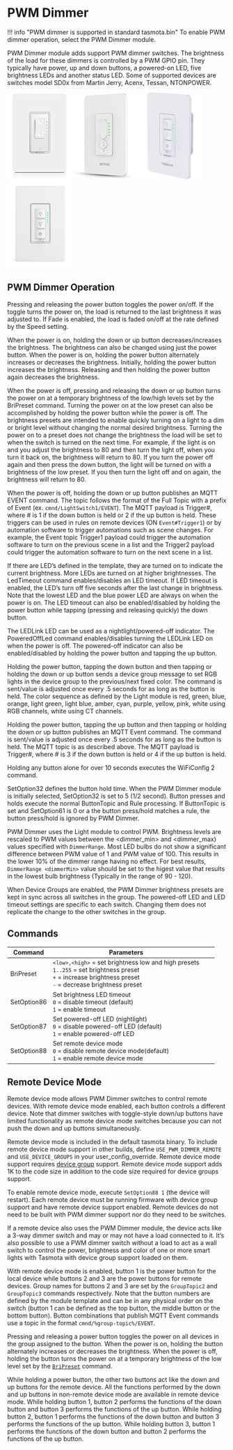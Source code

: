 # PWM Dimmer

!!! info "PWM dimmer is supported in standard tasmota.bin"
      To enable PWM dimmer operation, select the PWM Dimmer module.

PWM Dimmer module adds support PWM dimmer switches. The brightness of the load for these dimmers is controlled by a PWM GPIO pin. They typically have power, up and down buttons, a powered-on LED, five brightness LEDs and another status LED. Some of supported devices are switches model SD0x from Martin Jerry, Acenx, Tessan, NTONPOWER.  

[![Martin Jerry](_media/pwmdimmer1.jpg)](https://www.amazon.com/dp/B07FXYSVR1)[![Acenx](_media/pwmdimmer2.jpg)](https://www.amazon.com/dp/B07V26Q3VD)[![Tessan](_media/pwmdimmer3.jpg)](https://www.amazon.com/dp/B07K67D43J)[![NTONPOWER](_media/pwmdimmer4.jpg)](https://www.amazon.com/dp/B07TTGFWFM)

## PWM Dimmer Operation

Pressing and releasing the power button toggles the power on/off. If the toggle turns the power on, the load is returned to the last brightness it was adjusted to. If Fade is enabled, the load is faded on/off at the rate defined by the Speed setting.

When the power is on, holding the down or up button decreases/increases the brightness. The brightness can also be changed using just the power button. When the power is on, holding the power button alternately increases or decreases the brightness. Initially, holding the power button increases the brightness. Releasing and then holding the power button again decreases the brightness.

When the power is off, pressing and releasing the down or up button turns the power on at a temporary brightness of the low/high levels set by the BriPreset command. Turning the power on at the low preset can also be accomplished by holding the power button while the power is off. The brightness presets are intended to enable quickly turning on a light to a dim or bright level without changing the normal desired brightness. Turning the power on to a preset does not change the brightness the load will be set to when the switch is turned on the next time. For example, if the light is on and you adjust the brightness to 80 and then turn the light off, when you turn it back on, the brightness will return to 80. If you turn the power off again and then press the down button, the light will be turned on with a brightness of the low preset. If you then turn the light off and on again, the brightness will return to 80.

When the power is off, holding the down or up button publishes an MQTT EVENT command. The topic follows the format of the Full Topic with a prefix of Event (ex. `cmnd/LightSwitch1/EVENT`). The MQTT payload is Trigger#, where # is 1 if the down button is held or 2 if the up button is held. These triggers can be used in rules on remote devices  (ON `Event#Trigger1`) or by automation software to trigger automations such as scene changes. For example, the Event topic Trigger1 payload could trigger the automation software to turn on the previous scene in a list and the Trigger2 payload could trigger the automation software to turn on the next scene in a list.

If there are LED’s defined in the template, they are turned on to indicate the current brightness. More LEDs are turned on at higher brightnesses. The LedTimeout command enables/disables an LED timeout. If LED timeout is enabled, the LED’s turn off five seconds after the last change in brightness. Note that the lowest LED and the blue power LED are always on when the power is on. The LED timeout can also be enabled/disabled by holding the power button while tapping (pressing and releasing quickly) the down button.

The LEDLink LED can be used as a nightlight/powered-off indicator. The PoweredOffLed command enables/disables turning the LEDLink LED on when the power is off. The powered-off indicator can also be enabled/disabled by holding the power button and tapping the up button.

Holding the power button, tapping the down button and then tapping or holding the down or up button sends a device group message to set RGB lights in the device group to the previous/next fixed color. The command is sent/value is adjusted once every .5 seconds for as long as the button is held. The color sequence as defined by the Light module is red, green, blue, orange, light green, light blue, amber, cyan, purple, yellow, pink, white using RGB channels, white using CT channels.

Holding the power button, tapping the up button and then tapping or holding the down or up button publishes an MQTT Event command. The command is sent/value is adjusted once every .5 seconds for as long as the button is held. The MQTT topic is as described above. The MQTT payload is Trigger#, where # is 3 if the down button is held or 4 if the up button is held.

Holding any button alone for over 10 seconds executes the WiFiConfig 2 command.

SetOption32 defines the button hold time. When the PWM Dimmer module is initially selected, SetOption32 is set to 5 (1/2 second). Button presses and holds execute the normal ButtonTopic and Rule processing. If ButtonTopic is set and SetOption61 is 0 or a the button press/hold matches a rule, the button press/hold is ignored by PWM Dimmer.

PWM Dimmer uses the Light module to control PWM. Brightness levels are rescaled to PWM values between the <dimmer_min> and <dimmer_max) values specified with `DimmerRange`. Most LED bulbs do not show a significant difference between PWM value of 1 and PWM value of 100. This results in the lower 10% of the dimmer range having no effect. For best results, `DimmerRange <dimmerMin>` value should be set to the higest value that results in the lowest bulb brightness (Typically in the range of 90 - 120).

When Device Groups are enabled, the PWM Dimmer brightness presets are kept in sync across all switches in the group. The powered-off LED and LED timeout settings are specific to each switch. Changing them does not replicate the change to the other switches in the group.

## Commands

| Command     | Parameters                                                                                                                                   |   |   |
|-------------|----------------------------------------------------------------------------------------------------------------------------------------------|---|---|
| BriPreset   | `<low>,<high>` = set brightness low and high presets<br>`1..255` = set brightness preset<br>`+` = increase brightness preset<br>`-` = decrease brightness preset |   |   |
| SetOption86 | Set brightness LED timeout<br>`0` = disable timeout (default)<br>`1` = enable timeout                                                        |   |   |
| SetOption87 | Set powered-off LED (nightlight)<br>`0` = disable powered-off LED (default)<br>`1` = enable powered-off LED                                  |   |   |
| SetOption88 | Set remote device mode<br>`0` = disable remote device mode(default)<br>`1` = enable remote device mode                                                   |   |   |

## Remote Device Mode

Remote device mode allows PWM Dimmer switches to control remote devices. With remote device mode enabled, each button controls a different device. Note that dimmer switches with toggle-style down/up buttons have limited functionality as remote device mode switches because you can not push the down and up buttons simultaneously.

Remote device mode is included in the default tasmota binary. To include remote device mode support in other builds, define `USE_PWM_DIMMER_REMOTE` and `USE_DEVICE_GROUPS` in your user_config_override. Remote device mode support requires [device group](Device-Groups.md) support. Remote device mode support adds 1K to the code size in addition to the code size required for device groups support.

To enable remote device mode, execute `SetOption88 1` (the device will restart). Each remote device must be running firmware with device group support and have remote device support enabled. Remote devices do not need to be built with PWM dimmer support nor do they need to be switches.

If a remote device also uses the PWM Dimmer module, the device acts like a 3-way dimmer switch and may or may not have a load connected to it. It’s also possible to use a PWM dimmer switch without a load to act as a wall switch to control the power, brightness and color of one or more smart lights with Tasmota with device group support loaded on them.

With remote device mode is enabled, button 1 is the power button for the local device while buttons 2 and 3 are the power buttons for remote devices. Group names for buttons 2 and 3 are set by the `GroupTopic2` and `GroupTopic3` commands respectively. Note that the button numbers are defined by the module template and can be in any physical order on the switch (button 1 can be defined as the top button, the middle button or the bottom button). Button combinations that publish MQTT Event commands use a topic in the format `cmnd/%group-topic%/EVENT`.

Pressing and releasing a power button toggles the power on all devices in the group assigned to the button. When the power is on, holding the button alternately increases or decreases the brightness. When the power is off, holding the button turns the power on at a temporary brightness of the low level set by the [`BriPreset`](Commands#bripreset) command.

While holding a power button, the other two buttons act like the down and up buttons for the remote device. All the functions performed by the down and up buttons in non-remote device mode are available in remote device mode. While holding button 1, button 2 performs the functions of the down button and button 3 performs the functions of the up button. While holding button 2, button 1 performs the functions of the down button and button 3 performs the functions of the up button. While holding button 3, button 1 performs the functions of the down button and button 2 performs the functions of the up button.
